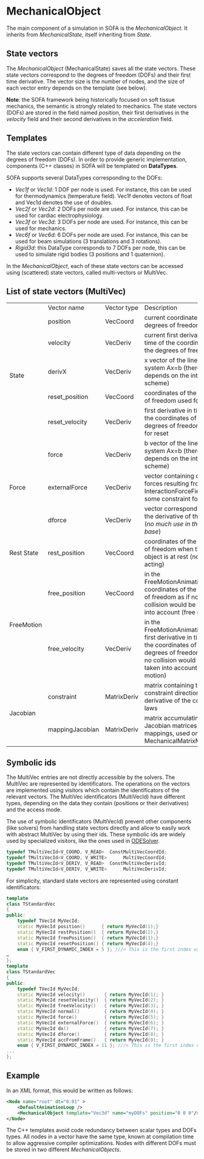 MechanicalObject
================

The main component of a simulation in SOFA is the _MechanicalObject_. It inherits from _MechanicalState_, itself inheriting from _State_.


State vectors
-------------

The _MechanicalObject_ (MechanicalState) saves all the state vectors. These state vectors correspond to the degrees of freedom (DOFs) and their first time derivative. The vector size is the number of nodes, and the size of each vector entry depends on the template (see below).

**Note**: the SOFA framework being historically focused on soft tissue mechanics, the semantic is strongly related to mechanics. The state vectors (DOFs) are stored in the field named _position_, their first derivatives in the _velocity_ field and their second derivatives in the _acceleration_ field.


Templates
---------

The state vectors can contain different type of data depending on the degrees of freedom (DOFs). In order to provide generic implementation, components (C++ classes) in SOFA will be templated on **DataTypes**.

SOFA supports several DataTypes corresponding to the DOFs:

*   _Vec1f_ or _Vec1d_: 1 DOF per node is used. For instance, this can be used for thermodynamics (temperature field). Vec1f denotes vectors of float and Vec1d denotes the use of doubles.
*   _Vec2f_ or _Vec2d_: 2 DOFs per node are used. For instance, this can be used for cardiac electrophysiology.
*   _Vec3f_ or _Vec3d_: 3 DOFs per node are used. For instance, this can be used for mechanics.
*   _Vec6f_ or _Vec6d_: 6 DOFs per node are used. For instance, this can be used for beam simulations (3 translations and 3 rotations).
*   _Rigid3d_: this DataType corresponds to 7 DOFs per node, this can be used to simulate rigid bodies (3 positions and 1 quaternion).


In the _MechanicalObject_, each of these state vectors can be accessed using (scattered) state vectors, called multi-vectors or MultiVec. 



List of state vectors (MultiVec)
--------------------------------

<table>
<tbody>
  <tr>
    <td></td>
    <td>Vector name<br></td>
    <td>Vector type</td>
    <td>Description</td>
  </tr>
  <tr>
    <td rowspan="5">State</td>
    <td>position</td>
    <td>VecCoord</td>
    <td>current coordinates of the degrees of freedom</td>
  </tr>
  <tr>
    <td>velocity</td>
    <td>VecDeriv</td>
    <td>current first derivative in time of the coordinates of the degrees of freedom</td>
  </tr>
  <tr>
    <td>derivX</td>
    <td>VecDeriv</td>
    <td>x vector of the linear system Ax=b (therefore depends on the integration scheme)</td>
  </tr>
  <tr>
    <td>reset_position</td>
    <td>VecCoord</td>
    <td>coordinates of the degrees of freedom used for reset</td>
  </tr>
  <tr>
    <td>reset_velocity</td>
    <td>VecDeriv</td>
    <td>first derivative in time of the coordinates of the degrees of freedom used for reset</td>
  </tr>
  <tr>
    <td rowspan="3">Force</td>
    <td>force</td>
    <td>VecDeriv</td>
    <td>b vector of the linear system Ax=b (therefore depends on the integration scheme)</td>
  </tr>
  <tr>
    <td>externalForce</td>
    <td>VecDeriv</td>
    <td>vector containing only forces resulting from InteractionForceFields and some constraint forces</td>
  </tr>
  <tr>
    <td>dforce</td>
    <td>VecDeriv</td>
    <td>vector corresponding to the derivative of the forces (<em>no much use in the code base</em>)</td>
  </tr>
  <tr>
    <td>Rest State</td>
    <td>rest_position</td>
    <td>VecCoord</td>
    <td>coordinates of the degrees of freedom when the object is at rest (no force acting)</td>
  </tr>
  <tr>
    <td rowspan="2">FreeMotion</td>
    <td>free_position</td>
    <td>VecCoord</td>
    <td>in the FreeMotionAnimationLoop, coordinates of the degrees of freedom as if no collision would be taken into account (free motion)</td>
  </tr>
  <tr>
    <td>free_velocity</td>
    <td>VecDeriv</td>
    <td>in the FreeMotionAnimationLoop, first derivative in time of the coordinates of the degrees of freedom as if no collision would be taken into account (free motion)</td>
  </tr>
  <tr>
    <td rowspan="2">Jacobian</td>
    <td>constraint</td>
    <td>MatrixDeriv</td>
    <td>matrix containing the constraint directions, i.e. derivative of the constraint laws</td>
  </tr>
  <tr>
    <td>mappingJacobian</td>
    <td>MatrixDeriv</td>
    <td>matrix accumulating the Jacobian matrices of mappings, used only in the MechanicalMatrixMapper</td>
  </tr>
</tbody>
</table>



Symbolic ids
------------

The MultiVec entries are not directly accessible by the solvers. The MultiVec are represented by identificators. The operations on the vectors are implemented using visitors which contain the identificators of the relevant vectors. The MultiVec identificators (MultiVecId) have different types, depending on the data they contain
(positions or their derivatives) and the access mode.

The use of symbolic identificators (MultiVecId) prevent other components (like solvers) from handling state vectors directly and allow to easily work with abstract MultiVec by using their ids. These symbolic ids are widely used by specialized visitors, like the ones used in [ODESolver](./../system-resolution/integration-scheme/).

``` cpp
typedef TMultiVecId<V_COORD, V_READ>  ConstMultiVecCoordId;
typedef TMultiVecId<V_COORD, V_WRITE>      MultiVecCoordId;
typedef TMultiVecId<V_DERIV, V_READ>  ConstMultiVecDerivId;
typedef TMultiVecId<V_DERIV, V_WRITE>      MultiVecDerivId;
```


For simplicity, standard state vectors are represented using constant identificators:

``` cpp
template
class TStandardVec
{
public:
    typedef TVecId MyVecId;
    static MyVecId position()      { return MyVecId(1);}
    static MyVecId restPosition()  { return MyVecId(2);}
    static MyVecId freePosition()  { return MyVecId(3);}
    static MyVecId resetPosition() { return MyVecId(4);}
    enum { V_FIRST_DYNAMIC_INDEX = 5 }; ///< This is the first index used for dynamically allocated vectors
…
};
template
class TStandardVec
{
public:
    typedef TVecId MyVecId;
    static MyVecId velocity()       { return MyVecId(1); }
    static MyVecId resetVelocity()  { return MyVecId(2); }
    static MyVecId freeVelocity()   { return MyVecId(3); }
    static MyVecId normal()         { return MyVecId(4); }
    static MyVecId force()          { return MyVecId(5); }
    static MyVecId externalForce()  { return MyVecId(6); }
    static MyVecId dx()             { return MyVecId(7); }
    static MyVecId dforce()         { return MyVecId(8); }
    static MyVecId accFromFrame()   { return MyVecId(9); }
    enum { V_FIRST_DYNAMIC_INDEX = 11 }; ///< This is the first index used for dynamically allocated vectors
...
};
```



Example
-------

In an XML format, this would be written as follows:
```xml
<Node name="root" dt="0.01" >
    <DefaultAnimationLoop />
    <MechanicalObject template="Vec3d" name="myDOFs" position="0 0 0"/>
</Node>
```

The C++ templates avoid code redundancy between scalar types and DOFs types. All nodes in a vector have the same type, known at compilation time to allow aggressive compiler optimizations. Nodes with different DOFs must be stored in two different _MechanicalObjects_.

